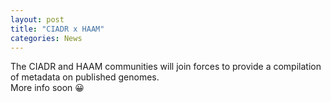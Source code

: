 ```yaml
---
layout: post
title: "CIADR x HAAM"
categories: News
---
```


The CIADR and HAAM communities will join forces to provide a compilation of metadata on published genomes. 
<br>
More info soon 😀